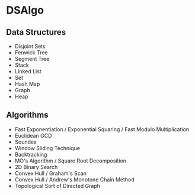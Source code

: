 # DSAlgo

## Data Structures
* Disjoint Sets
* Fenwick Tree
* Segment Tree
* Stack
* Linked List
* Set
* Hash Map
* Graph
* Heap

## Algorithms
* Fast Exponentiation / Exponential Squaring / Fast Modulo Multiplication
* Euclidean GCD
* Soundex
* Window Sliding Technique
* Backtracking
* MO's Algorithm / Square Root Decomposition
* 2D Binary Search
* Convex Hull / Graham's Scan
* Convex Hull / Andrew's Monotone Chain Method
* Topological Sort of Directed Graph
